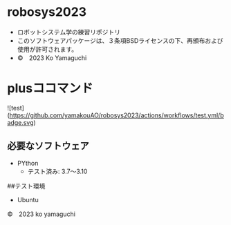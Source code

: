 # robosys2023
* ロボットシステム学の練習リポジトリ
* このソフトウェアパッケージは、３条項BSDライセンスの下、再頒布および使用が許可されます。
* ©　2023 Ko Yamaguchi
# plusココマンド
![test] (https://github.com/yamakouAO/robosys2023/actions/workflows/test.yml/badge.svg)


## 必要なソフトウェア
* PYthon
  * テスト済み: 3.7～3.10

##テスト環境
* Ubuntu

©　2023 ko yamaguchi

